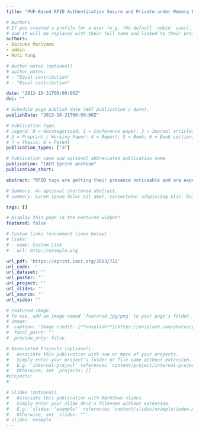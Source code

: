 ```yaml
---
title: "PUF-Based RFID Authentication Secure and Private under Memory Leakage"

# Authors
# If you created a profile for a user (e.g. the default `admin` user), write the username (folder name) here
# and it will be replaced with their full name and linked to their profile.
authors:
- Daisuke Moriyama
- admin
- Moti Yung

# Author notes (optional)
# author_notes:
# - "Equal contribution"
# - "Equal contribution"

date: "2013-10-31T00:00:00Z"
doi: ""

# Schedule page publish date (NOT publication's date).
publishDate: "2013-10-31T00:00:00Z"

# Publication type.
# Legend: 0 = Uncategorized; 1 = Conference paper; 2 = Journal article;
# 3 = Preprint / Working Paper; 4 = Report; 5 = Book; 6 = Book section;
# 7 = Thesis; 8 = Patent
publication_types: ["3"]

# Publication name and optional abbreviated publication name.
publication: "IACR Eprint archive"
publication_short:

abstract: "RFID tags are getting their presence noticeable and are expected to become an important tool for e-commerce, logistics, point-ofsale transactions, and so on, representing “things” and “human holding things” in transactions. Since a huge amount of tags are expected to be needed to be attached to various “objects,” a low-cost tag manufacturing is necessary. Thus, it is hard to imagine they will implement costly hardware protection mechanisms (like co-processor, TPMs). Therefore, in this context memory leakage (side-channel) attacks become a critical threat. Another well known threat to RFID devices is tag tracing implying violation of privacy. We consider physically unclonable functions (PUFs) as tamper resilient building blocks cheaper than protected hardware, and propose security against a memory leaking adversary, trying to violate security and privacy of tags (we emphasize that digitally-oriented PUFs are easy to implement and they are more likely than TPMs to be implemented in RFID chips, more so than TPMs). We then design the first provably secure and provably private RFID authentication protocol withstanding information leakage from the entire memory of the tag, and show its two properties: (1) security against man-in-the-middle attack, and (2) privacy protection against tag tracing."

# Summary. An optional shortened abstract.
# summary: Lorem ipsum dolor sit amet, consectetur adipiscing elit. Duis posuere tellus ac convallis placerat. Proin tincidunt magna sed ex sollicitudin condimentum.

tags: []

# Display this page in the Featured widget?
featured: false

# Custom links (uncomment lines below)
# links:
# - name: Custom Link
#   url: http://example.org

url_pdf: 'https://eprint.iacr.org/2013/712'
url_code: ''
url_dataset: ''
url_poster: ''
url_project: ''
url_slides: ''
url_source: ''
url_video: ''

# Featured image
# To use, add an image named `featured.jpg/png` to your page's folder.
# image:
#  caption: 'Image credit: [**Unsplash**](https://unsplash.com/photos/pLCdAaMFLTE)'
#  focal_point: ""
#  preview_only: false

# Associated Projects (optional).
#   Associate this publication with one or more of your projects.
#   Simply enter your project's folder or file name without extension.
#   E.g. `internal-project` references `content/project/internal-project/index.md`.
#   Otherwise, set `projects: []`.
#projects:
#-

# Slides (optional).
#   Associate this publication with Markdown slides.
#   Simply enter your slide deck's filename without extension.
#   E.g. `slides: "example"` references `content/slides/example/index.md`.
#   Otherwise, set `slides: ""`.
# slides: example
---
```

